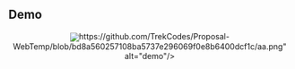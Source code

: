 ## Demo 

<p align="center">
  <img width="700" align="center" src="

https://github.com/TrekCodes/Proposal-WebTemp/blob/bd8a560257108ba5737e296069f0e8b6400dcf1c/aa.png" alt="demo"/>
</p>
